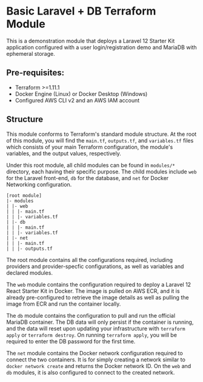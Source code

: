 # Basic Laravel + DB Terraform Module

This is a demonstration module that deploys a Laravel 12 Starter Kit application configured with a user login/registration demo and MariaDB with ephemeral storage.

## Pre-requisites:

* Terraform >=1.11.1
* Docker Engine (Linux) or Docker Desktop (Windows)
* Configured AWS CLI v2 and an AWS IAM account

## Structure

This module conforms to Terraform's standard module structure. At the root of this module, you will find the `main.tf`, `outputs.tf`, and `variables.tf` files which consists of your main Terraform configuration, the module's variables, and the output values, respectively.

Under this root module, all child modules can be found in `modules/*` directory, each having their specific purpose. The child modules include `web` for the Laravel front-end, `db` for the database, and `net` for Docker Networking configuration.

```
[root module]
|- modules
| |- web
| | |- main.tf
| | |- variables.tf
| |- db
| | |- main.tf
| | |- variables.tf
| |- net
| | |- main.tf
| | |- outputs.tf
```

The root module contains all the configurations required, including providers and provider-specfic configurations, as well as variables and declared modules.

The `web` module contains the configuration required to deploy a Laravel 12 React Starter Kit in Docker. The image is pulled on AWS ECR, and it is already pre-configured to retrieve the image details as well as pulling the image from ECR and run the container locally.

The `db` module contains the configuration to pull and run the official MariaDB container. The DB data will only persist if the container is running, and the data will reset upon updating your infrastructure with `terraform apply` or `terraform destroy`. On running `terraform apply`, you will be required to enter the DB password for the first time.

The `net` module contains the Docker network configuration required to connect the two containers. It is for simply creating a network similar to `docker network create` and returns the Docker network ID. On the `web` and `db` modules, it is also configured to connect to the created network.